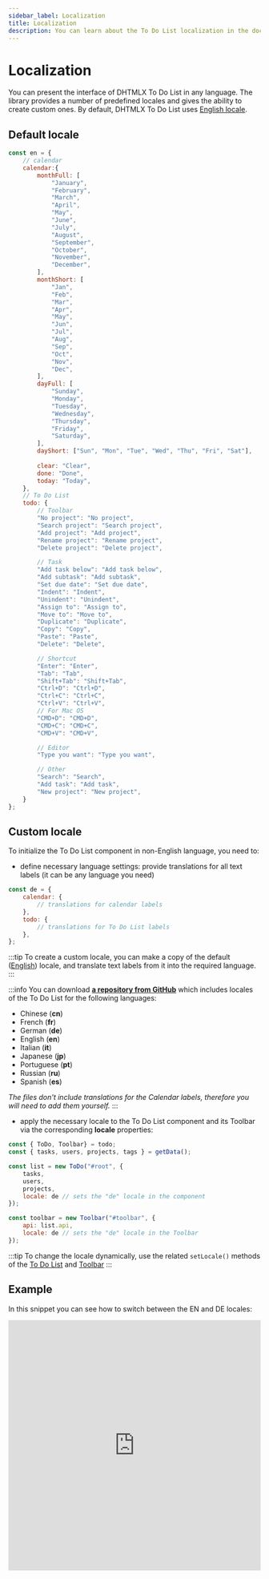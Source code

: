 ```yaml
---
sidebar_label: Localization
title: Localization
description: You can learn about the To Do List localization in the documentation of the DHTMLX JavaScript To Do List library. Browse developer guides and API reference, try out code examples and live demos, and download a free 30-day evaluation version of DHTMLX To Do List.
---
```


# Localization

You can present the interface of DHTMLX To Do List in any language. The library provides a number of predefined locales and gives the ability to create custom ones. By default, DHTMLX To Do List uses [English locale](#default-locale).

## Default locale

~~~js
const en = {
	// calendar
	calendar:{
		monthFull: [
			"January",
			"February",
			"March",
			"April",
			"May",
			"June",
			"July",
			"August",
			"September",
			"October",
			"November",
			"December",
		],
		monthShort: [
			"Jan",
			"Feb",
			"Mar",
			"Apr",
			"May",
			"Jun",
			"Jul",
			"Aug",
			"Sep",
			"Oct",
			"Nov",
			"Dec",
		],
		dayFull: [
			"Sunday",
			"Monday",
			"Tuesday",
			"Wednesday",
			"Thursday",
			"Friday",
			"Saturday",
		],
		dayShort: ["Sun", "Mon", "Tue", "Wed", "Thu", "Fri", "Sat"],
	
		clear: "Clear",
		done: "Done",
		today: "Today",
	},
	// To Do List
	todo: {
		// Toolbar
		"No project": "No project",
		"Search project": "Search project",
		"Add project": "Add project",
		"Rename project": "Rename project",
		"Delete project": "Delete project",

		// Task
		"Add task below": "Add task below",
		"Add subtask": "Add subtask",
		"Set due date": "Set due date",
		"Indent": "Indent",
		"Unindent": "Unindent",
		"Assign to": "Assign to",
		"Move to": "Move to",
		"Duplicate": "Duplicate",
		"Copy": "Copy",
		"Paste": "Paste",
		"Delete": "Delete",

		// Shortcut
		"Enter": "Enter",
		"Tab": "Tab",
		"Shift+Tab": "Shift+Tab",
		"Ctrl+D": "Ctrl+D",
		"Ctrl+C": "Ctrl+C",
		"Ctrl+V": "Ctrl+V",
		// For Mac OS
		"CMD+D": "CMD+D",
		"CMD+C": "CMD+C",
		"CMD+V": "CMD+V",

		// Editor
		"Type you want": "Type you want",

		// Other
		"Search": "Search",
		"Add task": "Add task",
		"New project": "New project",
	}
};
~~~

## Custom locale

To initialize the To Do List component in non-English language, you need to:

- define necessary language settings: provide translations for all text labels (it can be any language you need)

~~~js
const de = {
    calendar: {
        // translations for calendar labels
    },
    todo: {
        // translations for To Do List labels
    },
};
~~~

:::tip
To create a custom locale, you can make a copy of the default ([English](#default-locale)) locale, and translate text labels from it into the required language.
:::

:::info
You can download [**a repository from GitHub**](https://github.com/web-widgets/wx-todo-locales/tree/master/locales) which includes locales of the To Do List for the following languages: 

- Chinese (**cn**)
- French (**fr**)
- German (**de**)
- English (**en**)
- Italian (**it**) 
- Japanese (**jp**) 
- Portuguese (**pt**) 
- Russian (**ru**)
- Spanish (**es**)

*The files don't include translations for the Calendar labels, therefore you will need to add them yourself.*
:::

- apply the necessary locale to the To Do List component and its Toolbar via the corresponding **locale** properties:

~~~js {8,13}
const { ToDo, Toolbar} = todo;
const { tasks, users, projects, tags } = getData();

const list = new ToDo("#root", {
    tasks,
    users,
    projects,
    locale: de // sets the "de" locale in the component
});

const toolbar = new Toolbar("#toolbar", {
    api: list.api,
    locale: de // sets the "de" locale in the Toolbar
});
~~~

:::tip
To change the locale dynamically, use the related `setLocale()` methods of the [To Do List](api/methods/setlocale_method.md) and [Toolbar](api/toolbar_api/methods/setlocale_method.md)
:::

## Example

In this snippet you can see how to switch between the EN and DE locales:

<iframe src="https://snippet.dhtmlx.com/kzjwvuq5?mode=js" frameborder="0" class="snippet_iframe" width="100%" height="500"></iframe>